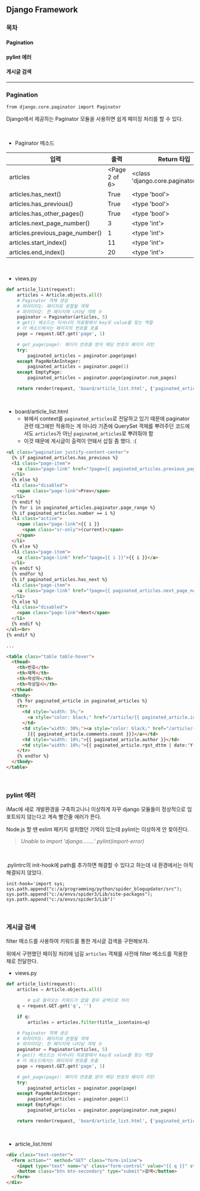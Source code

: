 ## Django Framework

### 목차

#### 	Pagination

#### 	pylint 에러

#### 	게시글 검색

<hr>

### Pagination

`from django.core.paginator import Paginator`

Django에서 제공하는 Paginator 모듈을 사용하면 쉽게 페이징 처리를 할 수 있다.

<br>

- Paginator 메소드

| 입력                            | 출력          | Return 타입                          |
| ------------------------------- | ------------- | ------------------------------------ |
| articles                        | <Page 2 of 6> | <class 'django.core.paginator.Page'> |
| articles.has_next()             | True          | <type 'bool'>                        |
| articles.has_previous()         | True          | <type 'bool'>                        |
| articles.has_other_pages()      | True          | <type 'bool'>                        |
| articles.next_page_number()     | 3             | <type 'int'>                         |
| articles.previous_page_number() | 1             | <type 'int'>                         |
| articles.start_index()          | 11            | <type 'int'>                         |
| articles.end_index()            | 20            | <type 'int'>                         |

<br>

- views.py

```python
def article_list(request):
    articles = Article.objects.all()
    # Paginator 객체 생성
    # 파라미터1: 페이지로 분할될 객체
    # 파라미터2: 한 페이지에 나타날 객체 수
    paginator = Paginator(articles, 5)
    # get() 메소드는 딕셔너리 자료형에서 key로 value를 찾는 역할
    # 이 메소드에서는 페이지의 번호를 호출
    page = request.GET.get('page', 1)

    # get_page(page): 페이지 번호를 받아 해당 번호의 페이지 리턴
    try:
        paginated_articles = paginator.page(page)
    except PageNotAnInteger:
        paginated_articles = paginator.page(1)
    except EmptyPage:
        paginated_articles = paginator.page(paginator.num_pages)

    return render(request, 'board/article_list.html', {'paginated_articles': paginated_articles})
```

<br>

- board/article_list.html
  - 뷰에서 context를 `paginated_articles`로 전달하고 있기 때문에 paginator 관련 태그에만 적용하는 게 아니라 기존에 QuerySet 객체를 뿌려주던 코드에서도 `articles`가 아닌 `paginated_articles`로 뿌려줘야 함
  - 이것 때문에 게시글이 출력이 안돼서 삽질 좀 했다. :(

```html
<ul class="pagination justify-content-center">
  {% if paginated_articles.has_previous %}
  <li class="page-item">
    <a class="page-link" href="?page={{ paginated_articles.previous_page_number }}">Prev</a>
  </li>
  {% else %}
  <li class="disabled">
    <span class="page-link">Prev</span>
  </li>
  {% endif %}
  {% for i in paginated_articles.paginator.page_range %}
  {% if paginated_articles.number == i %}
  <li class="active">
    <span class="page-link">{{ i }}
      <span class="sr-only">(current)</span>
    </span>
  </li>
  {% else %}
  <li class="page-item">
    <a class="page-link" href="?page={{ i }}">{{ i }}</a>
  </li>
  {% endif %}
  {% endfor %}
  {% if paginated_articles.has_next %}
  <li class="page-item">
    <a class="page-link" href="?page={{ paginated_articles.next_page_number }}">Next</a>
  </li>
  {% else %}
  <li class="disabled">
    <span class="page-link">Next</span>
  </li>
  {% endif %}
</ul><br>
{% endif %}

...

<table class="table table-hover">
  <thead>
    <th>번호</th>
    <th>제목</th>
    <th>작성자</th>
    <th>작성일시</th>
  </thead>
  <tbody>
    {% for paginated_article in paginated_articles %}
    <tr>
      <td style="width: 5%;">
        <a style="color: black;" href="/article/{{ paginated_article.id }}/">{{ paginated_article.id }}</a>
      </td>
      <td style="width: 30%;"><a style="color: black;" href="/article/{{ paginated_article.id }}/">{{ paginated_article.title }}
        [{{ paginated_article.comments.count }}]</a></td>
      <td style="width: 10%;">{{ paginated_article.author }}</td>
      <td style="width: 10%;">{{ paginated_article.rgst_dttm | date:'Y-m-d H:m:s' }}</td>
    </tr>
    {% endfor %}
  </tbody>
</table>
```

<br>

### pylint 에러

iMac에 새로 개발환경을 구축하고나니 이상하게 자꾸 django 모듈들이 정상적으로 임포트되지 않는다고 계속 빨간줄 에러가 뜬다.

Node.js 할 땐 eslint 패키지 설치했던 기억이 있는데 pylint는 이상하게 안 찾아진다.

>  *Unable to import 'django........' pylint(import-error)*

<br>

.pylintrc의 init-hook에 path를 추가하면 해결할 수 있다고 하는데 내 환경에서는 아직 해결되지 않았다.

```
init-hook='import sys; sys.path.append("c:/a/programming/python/spider_blogupdater/src");
sys.path.append("c:/a/envs/spider3/Lib/site-packages");
sys.path.append("c:/a/envs/spider3/Lib")'
```

<br>

### 게시글 검색

filter 메소드를 사용하여 키워드를 통한 게시글 검색을 구현해보자.

위에서 구현했던 페이징 처리에 넘길 `articles` 객체를 사전에 filter 메소드를 적용한 채로 전달한다.

- views.py

```python
def article_list(request):
    articles = Article.objects.all()

		# q로 들어오는 키워드가 없을 경우 공백으로 처리
    q = request.GET.get('q', '')

    if q:
        articles = articles.filter(title__icontains=q)

    # Paginator 객체 생성
    # 파라미터1: 페이지로 분할될 객체
    # 파라미터2: 한 페이지에 나타날 객체 수
    paginator = Paginator(articles, 5)
    # get() 메소드는 딕셔너리 자료형에서 key로 value를 찾는 역할
    # 이 메소드에서는 페이지의 번호를 호출
    page = request.GET.get('page', 1)

    # get_page(page): 페이지 번호를 받아 해당 번호의 페이지 리턴
    try:
        paginated_articles = paginator.page(page)
    except PageNotAnInteger:
        paginated_articles = paginator.page(1)
    except EmptyPage:
        paginated_articles = paginator.page(paginator.num_pages)

    return render(request, 'board/article_list.html', {'paginated_articles': paginated_articles})
```

<br>

- article_list.html

```html
<div class="text-center">
  <form action="" method="GET" class="form-inline">
    <input type="text" name="q" class="form-control" value="{{ q }}" style="width: 94%;">&nbsp;
    <button class="btn btn-secondary" type="submit">검색</button>
  </form>
</div>
```

